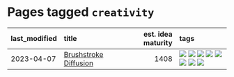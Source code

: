 # Pages tagged `creativity`

|last_modified|title|est. idea maturity|tags
|:---|:---|---:|:---|
|2023-04-07|[Brushstroke Diffusion](../brushstroke-diffusion.md)|1408|[![](https://img.shields.io/badge/tag-artisticstyletransfer-22d494)](../tags/artisticstyletransfer.md) [![](https://img.shields.io/badge/tag-creativity-90446b)](../tags/creativity.md) [![](https://img.shields.io/badge/tag-deepgenerativemodeling-35d2ce)](../tags/deepgenerativemodeling.md) [![](https://img.shields.io/badge/tag-experimental-aa21fc)](../tags/experimental.md) [![](https://img.shields.io/badge/tag-image_processing-ea1833)](../tags/image_processing.md) [![](https://img.shields.io/badge/tag-modeltraining-8e95e2)](../tags/modeltraining.md) [![](https://img.shields.io/badge/tag-painting-be4650)](../tags/painting.md) [![](https://img.shields.io/badge/tag-wip-77a0)](../tags/wip.md)|